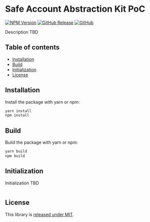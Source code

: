 # Safe Account Abstraction Kit PoC

[![NPM Version](https://badge.fury.io/js/%40safe-global%2Faccount-abstraction-kit-poc.svg)](https://badge.fury.io/js/%40safe-global%2Faccount-abstraction-kit-poc)
[![GitHub Release](https://img.shields.io/github/release/safe-global/safe-core-sdk.svg?style=flat)](https://github.com/safe-global/safe-core-sdk/releases)
[![GitHub](https://img.shields.io/github/license/safe-global/account-abstraction-sdk)](https://github.com/safe-global/account-abstraction-sdk/blob/main/LICENSE.md)

Description TBD

## Table of contents

- [Installation](#installation)
- [Build](#build)
- [Initialization](#initialization)
- [License](#license)

## <a name="installation">Installation</a>

Install the package with yarn or npm:

```bash
yarn install
npm install
```

## <a name="build">Build</a>

Build the package with yarn or npm:

```bash
yarn build
npm build
```

## <a name="initialization">Initialization</a>

Initialization TBD

```js

```

## <a name="license">License</a>

This library is [released under MIT](https://github.com/safe-global/account-abstraction-sdk/blob/main/LICENSE.md).

